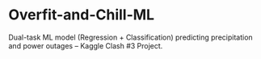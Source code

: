 # Overfit-and-Chill-ML
Dual-task ML model (Regression + Classification) predicting precipitation and power outages – Kaggle Clash #3 Project.
